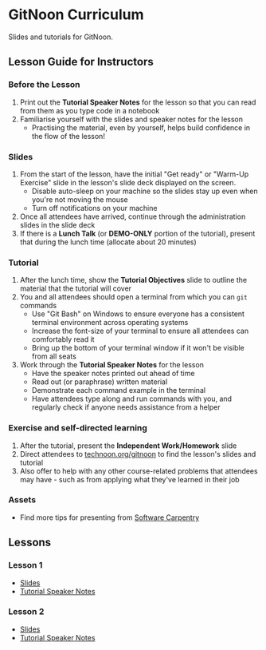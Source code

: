 # GitNoon Curriculum

Slides and tutorials for GitNoon.

## Lesson Guide for Instructors

### Before the Lesson

1. Print out the **Tutorial Speaker Notes** for the lesson so that you can read from them as you type code in a notebook
2. Familiarise yourself with the slides and speaker notes for the lesson
   * Practising the material, even by yourself, helps build confidence in the flow of the lesson!

### Slides

1. From the start of the lesson, have the initial "Get ready" or "Warm-Up Exercise" slide in the lesson's slide deck displayed on the screen.
   * Disable auto-sleep on your machine so the slides stay up even when you're not moving the mouse
   * Turn off notifications on your machine
2. Once all attendees have arrived, continue through the administration slides in the slide deck
3. If there is a **Lunch Talk** (or **DEMO-ONLY** portion of the tutorial), present that during the lunch time (allocate about 20 minutes)

### Tutorial

1. After the lunch time, show the **Tutorial Objectives** slide to outline the material that the tutorial will cover
2. You and all attendees should open a terminal from which you can `git` commands
   * Use "Git Bash" on Windows to ensure everyone has a consistent terminal environment across operating systems
   * Increase the font-size of your terminal to ensure all attendees can comfortably read it
   * Bring up the bottom of your terminal window if it won't be visible from all seats
3. Work through the **Tutorial Speaker Notes** for the lesson
   * Have the speaker notes printed out ahead of time
   * Read out (or paraphrase) written material
   * Demonstrate each command example in the terminal
   * Have attendees type along and run commands with you, and regularly check if anyone needs assistance from a helper

### Exercise and self-directed learning

1. After the tutorial, present the **Independent Work/Homework** slide
2. Direct attendees to [technoon.org/gitnoon](https://technoon.org/gitnoon) to find the lesson's slides and tutorial
3. Also offer to help with any other course-related problems that attendees may have - such as from applying what they've learned in their job

### Assets

* Find more tips for presenting from [Software Carpentry](https://carpentries.github.io/instructor-training/instructor/17-live.html#top-ten-tips-for-participatory-live-coding-in-a-workshop)

## Lessons

### Lesson 1

* [Slides](https://technoon-org.github.io/gitnoon/lesson_1/slides.html)
* [Tutorial Speaker Notes](https://technoon-org.github.io/gitnoon/lesson_1/tutorial.html)

### Lesson 2

* [Slides](https://technoon-org.github.io/gitnoon/lesson_2/slides.html)
* [Tutorial Speaker Notes](https://technoon-org.github.io/gitnoon/lesson_2/tutorial.html)